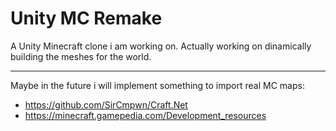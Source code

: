 # Unity MC Remake

A Unity Minecraft clone i am working on.
Actually working on dinamically building the meshes for the world.

---

Maybe in the future i will implement something to import real MC maps:
- https://github.com/SirCmpwn/Craft.Net
- https://minecraft.gamepedia.com/Development_resources
